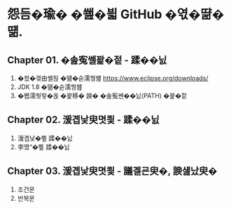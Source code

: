 # 怨듬�瑜� �쐞�븳 GitHub �엯�땲�떎.

## Chapter 01. �솚寃쎌꽕�젙 - 蹂��닔
1. �씠�겢由쎌뒪 �떎�슫濡쒕뱶 <https://www.eclipse.org/downloads/> 
2. JDK 1.8 �떎�슫濡쒕뱶
3. �봽濡쒓렇�옩 �꽕移� 諛� �솚寃쎈��닔(PATH) �꽕�젙

## Chapter 02. 湲곕낯臾몃쾿 - 蹂��닔
1. 湲곕낯�삎 蹂��닔
2. 李몄“�삎 蹂��닔

## Chapter 03. 湲곕낯臾몃쾿 - 議곌굔臾�, 諛섎났臾�
1. 조건문
2. 반복문